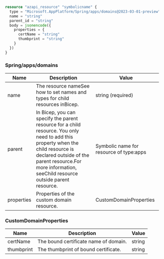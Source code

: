```terraform
resource "azapi_resource" "symbolicname" {
  type = "Microsoft.AppPlatform/Spring/apps/domains@2023-03-01-preview"
  name = "string"
  parent_id = "string"
  body = jsonencode({
    properties = {
      certName = "string"
      thumbprint = "string"
    }
  })
}

```

### Spring/apps/domains

| Name | Description | Value |
|-|-|-|
| name | The resource nameSee how to set names and types for child resources inBicep. | string (required) |
| parent | In Bicep, you can specify the parent resource for a child resource. You only need to add this property when the child resource is declared outside of the parent resource.For more information, seeChild resource outside parent resource. | Symbolic name for resource of type:apps |
| properties | Properties of the custom domain resource. | CustomDomainProperties |


### CustomDomainProperties

| Name | Description | Value |
|-|-|-|
| certName | The bound certificate name of domain. | string |
| thumbprint | The thumbprint of bound certificate. | string |


